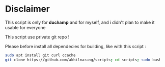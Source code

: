 # Disclaimer 

This script is only for **duchamp** and for myself, and i didn't plan to make it usable for everyone

This script use private git repo !

Please before install all dependecies for building, like with this script :
````bash
sudo apt install git curl ccache
git clone https://github.com/akhilnarang/scripts; cd scripts; sudo bash setup/android_build_env.sh
````


